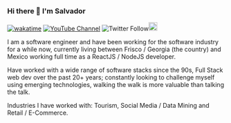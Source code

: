 ### Hi there 👋 I'm Salvador

[![wakatime](https://wakatime.com/badge/user/7b655bb4-43bf-4172-af0a-1f7bdfd2c285.svg)](https://wakatime.com/@7b655bb4-43bf-4172-af0a-1f7bdfd2c285) [![YouTube Channel](https://img.shields.io/badge/YouTube-visit-red)](https://www.youtube.com/channel/UCHh1XFiGFxLWFbQhYtivPQQ) ![Twitter Follow](https://img.shields.io/twitter/follow/SalvadorAceves?style=social)<a href="https://www.instagram.com/xalakox/" target="_blank"><img src="https://img.shields.io/badge/Instagram-%23E4405F.svg?style=for-the-badge&logo=Instagram&logoColor=white" height="20"/></a>

I am a software engineer and have been working for the software industry for a while now, currently living between Frisco / Georgia (the country) and Mexico working full time as a ReactJS / NodeJS developer.

Have worked with a wide range of software stacks since the 90s, Full Stack web dev over the past 20+ years; constantly looking to challenge myself using emerging technologies, walking the walk is more valuable than talking the talk.

Industries I have worked with: Tourism, Social Media / Data Mining and Retail / E-Commerce.
